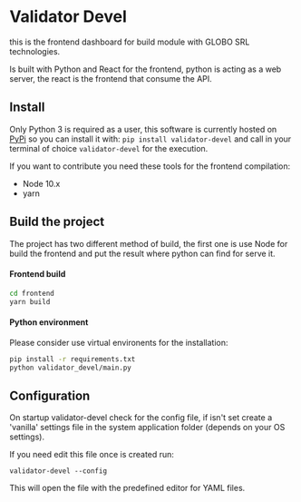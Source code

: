 # Validator Devel

this is the frontend dashboard for build module with GLOBO SRL technologies.

Is built with Python and React for the frontend, python is acting as a web server, the react is the frontend that consume the API.

## Install
Only Python 3 is required as a user, this software is currently hosted on [PyPi](https://pypi.org/project/validator-devel/) so you can install it with:
`pip install validator-devel` and call in your terminal of choice `validator-devel` for the execution.

If you want to contribute you need these tools for the frontend compilation:
* Node 10.x
* yarn



## Build the project

The project has two different method of build, the first one is use Node for build the frontend and put the result where python can find for serve it.

#### Frontend build

```bash
cd frontend
yarn build
```

#### Python environment

Please consider use virtual environents for the installation:
```bash
pip install -r requirements.txt
python validator_devel/main.py
```

## Configuration

On startup validator-devel check for the config file, if isn't set create a 'vanilla' settings file in the system application folder (depends on your OS settings).

If you need edit this file once is created run:
```
validator-devel --config
```

This will open the file with the predefined editor for YAML files.
